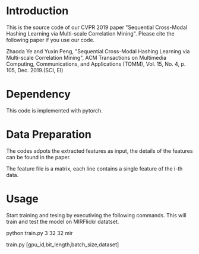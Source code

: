 # Introduction
This is the source code of our CVPR 2019 paper "Sequential Cross-Modal Hashing Learning via Multi-scale Correlation Mining". Please cite the following paper if you use our code.

Zhaoda Ye and Yuxin Peng, "Sequential Cross-Modal Hashing Learning via Multi-scale Correlation Mining", ACM Transactions on Multimedia Computing, Communications, and Applications (TOMM), Vol. 15, No. 4, p. 105, Dec. 2019.(SCI, EI)

# Dependency

This code is implemented with pytorch.

# Data Preparation

The codes adpots the extracted features as input, the details of the features can be found in the paper.

The feature file is a matrix, each line contains a single feature of the i-th data.

# Usage

Start training and tesing by executiving the following commands. This will train and test the model on MIRFlickr datatset. 

python train.py 3 32 32 mir

train.py [gpu_id,bit_length,batch_size,dataset]


